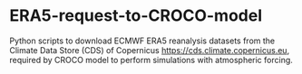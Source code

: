 # ERA5-request-to-CROCO-model
Python scripts to download ECMWF ERA5 reanalysis datasets from the Climate Data Store (CDS) of Copernicus https://cds.climate.copernicus.eu, required by CROCO model to perform simulations with atmospheric forcing.

